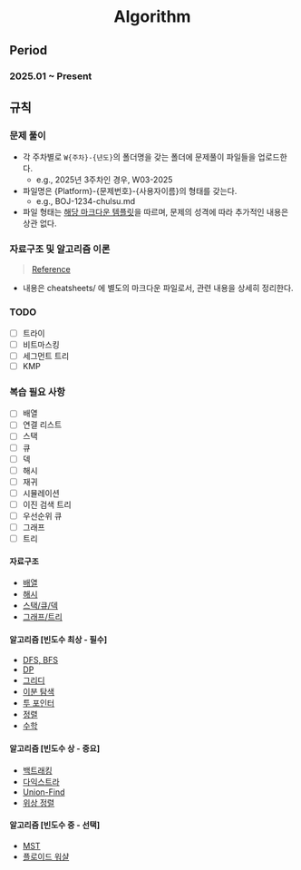<h1 align="center">Algorithm</h1>

## Period

### 2025.01 ~ Present

## 규칙

### 문제 풀이

- 각 주차별로 `W{주차}-{년도}`의 폴더명을 갖는 폴더에 문제풀이 파일들을 업로드한다.
  - e.g., 2025년 3주차인 경우, W03-2025
- 파일명은 {Platform}-{문제번호}-{사용자이름}의 형태를 갖는다.
  - e.g., BOJ-1234-chulsu.md
- 파일 형태는 [해당 마크다운 템플릿](./docs/solved-problem.md)을 따르며, 문제의 성격에 따라 추가적인 내용은 상관 없다.

### 자료구조 및 알고리즘 이론

> [Reference](https://blog.encrypted.gg/category/강좌/실전%20알고리즘?page=2)

- 내용은 cheatsheets/ 에 별도의 마크다운 파일로서, 관련 내용을 상세히 정리한다.

### TODO

- [ ] 트라이
- [ ] 비트마스킹
- [ ] 세그먼트 트리
- [ ] KMP

### 복습 필요 사항

- [ ] 배열
- [ ] 연결 리스트
- [ ] 스택
- [ ] 큐
- [ ] 덱
- [ ] 해시
- [ ] 재귀
- [ ] 시뮬레이션
- [ ] 이진 검색 트리
- [ ] 우선순위 큐
- [ ] 그래프
- [ ] 트리

#### 자료구조

- [배열](./cheatsheets/array.md)
- [해시](./cheatsheets/hash.md)
- [스택/큐/덱](./cheatsheets/stack-queue-deque.md)
- [그래프/트리](./cheatsheets/graph_tree.md)

#### 알고리즘 [빈도수 최상 - 필수]

- [DFS, BFS](./cheatsheets/dfs-bfs.md)
- [DP](./cheatsheets/dp.md)
- [그리디](./cheatsheets/greedy.md)
- [이분 탐색](./cheatsheets/binary-search.md)
- [투 포인터](./cheatsheets/two-pointer.md)
- [정렬](./cheatsheets/sort.md)
- [수학](./cheatsheets/math.md)

#### 알고리즘 [빈도수 상 - 중요]

- [백트래킹](./cheatsheets/backtracking.md)
- [다익스트라](./cheatsheets/dijkstra.md)
- [Union-Find](./cheatsheets/union-find.md)
- [위상 정렬](./cheatsheets/topological-sort.md)

#### 알고리즘 [빈도수 중 - 선택]

- [MST](./cheatsheets/mst.md)
- [플로이드 워샬](./cheatsheets/floyd.md)
